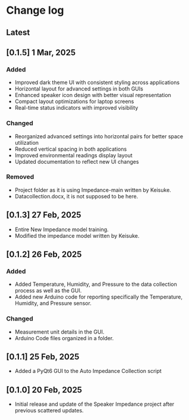 # Change log

## Latest

## [0.1.5] 1 Mar, 2025

### Added

- Improved dark theme UI with consistent styling across applications
- Horizontal layout for advanced settings in both GUIs
- Enhanced speaker icon design with better visual representation
- Compact layout optimizations for laptop screens
- Real-time status indicators with improved visibility

### Changed

- Reorganized advanced settings into horizontal pairs for better space utilization
- Reduced vertical spacing in both applications
- Improved environmental readings display layout
- Updated documentation to reflect new UI changes

### Removed

- Project folder as it is using Impedance-main written by Keisuke.
- Datacollection.docx, it is not supposed to be here.

## [0.1.3] 27 Feb, 2025

- Entire New Impedance model training.
- Modified the impedance model written by Keisuke.

## [0.1.2] 26 Feb, 2025

### Added

- Added Temperature, Humidity, and Pressure to the data collection process as well as the GUI.
- Added new Arduino code for reporting specifically the Temperature, Humidity, and Pressure sensor.

### Changed

- Measurement unit details in the GUI.
- Arduino Code files organized in a folder.

## [0.1.1] 25 Feb, 2025

- Added a PyQt6 GUI to the Auto Impedance Collection script

## [0.1.0] 20 Feb, 2025

- Initial release and update of the Speaker Impedance project after previous scattered updates.
